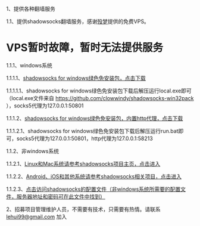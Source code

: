 1、提供各种翻墙服务

1.1、提供shadowsocks翻墙服务，感谢[殁梦](https://twitter.com/UfMeng)提供的免费VPS。

# VPS暂时故障，暂时无法提供服务

1.1.1、windows系统

1.1.1.1、[shadowsocks for windows绿色免安装包，点击下载](https://github.com/vpstunnel/downloads/raw/master/shadowsocks/shadowsocks.zip)

1.1.1.1.1、shadowsocks for windows绿色免安装包下载后解压运行local.exe即可（local.exe文件来自 https://github.com/clowwindy/shadowsocks-win32pack ），socks5代理为127.0.0.1:50801

1.1.1.2、[shadowsocks for windows绿色免安装包，内置http代理，点击下载](https://github.com/vpstunnel/downloads/raw/master/shadowsocks/shadowsocks_httpproxy.zip)

1.1.1.2.1、shadowsocks for windows绿色免安装包下载后解压运行run.bat即可，socks5代理为127.0.0.1:50801，http代理为127.0.0.1:58213

1.1.2、非windows系统

1.1.2.1、[Linux和Mac系统请参考shadowsocks项目主页，点击进入](https://github.com/clowwindy/shadowsocks)

1.1.2.2、[Android、iOS和其他系统请参考shadowsocks相关项目，点击进入](https://github.com/clowwindy/shadowsocks/wiki/Ports-and-Clients)

1.1.2.3、[点击访问shadowsocks的配置文件（非windows系统所需要的配置文件，服务器地址和密码可在此文件中找到）](https://github.com/lehui99/vpstunnel/tree/master/shadowsocks)

2、招募项目管理维护人员，不需要有技术，只需要有热情。请联系 lehui99@gmail.com 加入
